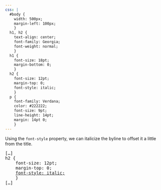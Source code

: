 ```yaml
---
css: |
  #body {
    width: 500px;
    margin-left: 100px;
    }
  h1, h2 {
    text-align: center;
    font-family: Georgia;
    font-weight: normal;
    }
  h1 {
    font-size: 18pt;
    margin-bottom: 0;
    }
  h2 {
    font-size: 12pt;
    margin-top: 0;
    font-style: italic;
    }
  p {
    font-family: Verdana;
    color: #222222;
    font-size: 9pt;
    line-height: 14pt;
    margin: 14pt 0;
    }
---
```


<p>Using the <code>font-style</code> property, we can italicize the byline to offset it a little from the title.</p>

<pre>
[&hellip;]
h2 {
	font-size: 12pt;
	margin-top: 0;
	<ins>font-style: italic;</ins>
	}
[&hellip;]
</pre>
